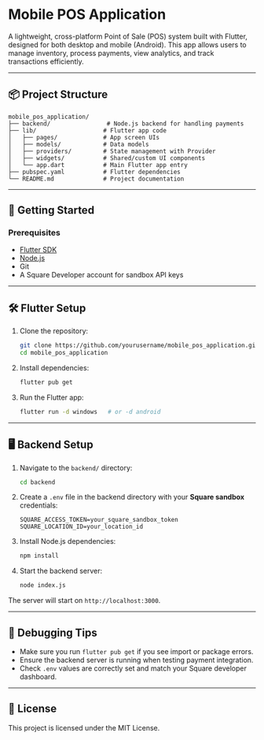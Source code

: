 # Mobile POS Application

A lightweight, cross-platform Point of Sale (POS) system built with Flutter, designed for both desktop and mobile (Android). This app allows users to manage inventory, process payments, view analytics, and track transactions efficiently.

---

## 📦 Project Structure

```
mobile_pos_application/
├── backend/                # Node.js backend for handling payments
├── lib/                   # Flutter app code
│   ├── pages/             # App screen UIs
│   ├── models/            # Data models
│   ├── providers/         # State management with Provider
│   ├── widgets/           # Shared/custom UI components
│   └── app.dart           # Main Flutter app entry
├── pubspec.yaml           # Flutter dependencies
└── README.md              # Project documentation
```

---

## 🚀 Getting Started

### Prerequisites

- [Flutter SDK](https://flutter.dev/docs/get-started/install)
- [Node.js](https://nodejs.org/)
- Git
- A Square Developer account for sandbox API keys

---

## 🛠️ Flutter Setup

1. Clone the repository:

   ```bash
   git clone https://github.com/yourusername/mobile_pos_application.git
   cd mobile_pos_application
   ```

2. Install dependencies:

   ```bash
   flutter pub get
   ```

3. Run the Flutter app:

   ```bash
   flutter run -d windows   # or -d android
   ```

---

## 🖥️ Backend Setup

1. Navigate to the `backend/` directory:

   ```bash
   cd backend
   ```

2. Create a `.env` file in the backend directory with your **Square sandbox** credentials:

   ```
   SQUARE_ACCESS_TOKEN=your_square_sandbox_token
   SQUARE_LOCATION_ID=your_location_id
   ```

3. Install Node.js dependencies:

   ```bash
   npm install
   ```

4. Start the backend server:

   ```bash
   node index.js
   ```

The server will start on `http://localhost:3000`.

---

## 🧪 Debugging Tips

- Make sure you run `flutter pub get` if you see import or package errors.
- Ensure the backend server is running when testing payment integration.
- Check `.env` values are correctly set and match your Square developer dashboard.

---

## 📄 License

This project is licensed under the MIT License.

